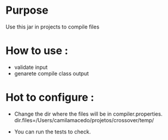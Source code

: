 # Purpose
Use this jar in projects to compile files

# How to use :
- validate input 
- genarete compile class output 

# Hot to configure :
- Change the dir where the files will be in compiler.properties.
dir.files=/Users/camilamacedo/projetos/crossover/temp/

- You can run the tests to check. 
